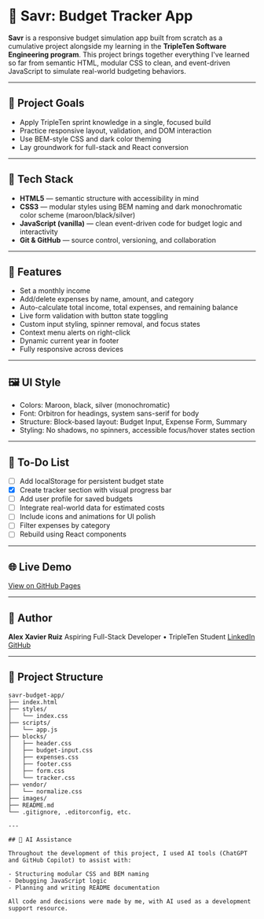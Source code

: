 # 💸 Savr: Budget Tracker App

**Savr** is a responsive budget simulation app built from scratch as a cumulative project alongside my learning in the **TripleTen Software Engineering program**. This project brings together everything I've learned so far from semantic HTML, modular CSS to clean, and event-driven JavaScript to simulate real-world budgeting behaviors.

---

## 📌 Project Goals

- Apply TripleTen sprint knowledge in a single, focused build
- Practice responsive layout, validation, and DOM interaction
- Use BEM-style CSS and dark color theming
- Lay groundwork for full-stack and React conversion

---

## 🔧 Tech Stack

- **HTML5** — semantic structure with accessibility in mind
- **CSS3** — modular styles using BEM naming and dark monochromatic color scheme (maroon/black/silver)
- **JavaScript (vanilla)** — clean event-driven code for budget logic and interactivity
- **Git & GitHub** — source control, versioning, and collaboration

---

## 📱 Features

- Set a monthly income
- Add/delete expenses by name, amount, and category
- Auto-calculate total income, total expenses, and remaining balance
- Live form validation with button state toggling
- Custom input styling, spinner removal, and focus states
- Context menu alerts on right-click
- Dynamic current year in footer
- Fully responsive across devices

---

## 🖼️ UI Style

- Colors: Maroon, black, silver (monochromatic)
- Font: Orbitron for headings, system sans-serif for body
- Structure: Block-based layout: Budget Input, Expense Form, Summary
- Styling: No shadows, no spinners, accessible focus/hover states section

---

## 🚧 To-Do List

- [ ] Add localStorage for persistent budget state
- [X] Create tracker section with visual progress bar
- [ ] Add user profile for saved budgets
- [ ] Integrate real-world data for estimated costs
- [ ] Include icons and animations for UI polish
- [ ] Filter expenses by category
- [ ] Rebuild using React components

---

## 🌐 Live Demo

[View on GitHub Pages](https://alexxavierruiz571.github.io/savr-budget-app/)

---

## 👤 Author

**Alex Xavier Ruiz**
Aspiring Full-Stack Developer • TripleTen Student
[LinkedIn](https://www.linkedin.com/in/alex-ruiz-291a29373)
[GitHub](https://github.com/AlexXavierRuiz571)

---

## 📂 Project Structure

```
savr-budget-app/
├── index.html
├── styles/
│   └── index.css
├── scripts/
│   └── app.js
├── blocks/
│   ├── header.css
│   ├── budget-input.css
│   ├── expenses.css
│   ├── footer.css
│   ├── form.css
│   └── tracker.css
├── vendor/
│   └── normalize.css
├── images/
├── README.md
└── .gitignore, .editorconfig, etc.

---

## 🤖 AI Assistance

Throughout the development of this project, I used AI tools (ChatGPT and GitHub Copilot) to assist with:

- Structuring modular CSS and BEM naming
- Debugging JavaScript logic
- Planning and writing README documentation

All code and decisions were made by me, with AI used as a development support resource.
